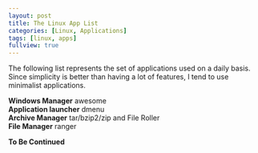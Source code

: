 ```yaml
---
layout: post
title: The Linux App List
categories: [Linux, Applications]
tags: [linux, apps]
fullview: true
---
```


The following list represents the set of applications used on a daily basis.
Since simplicity is better than having a lot of features, I tend to use minimalist applications.

**Windows Manager** awesome  
**Application launcher** dmenu  
**Archive Manager** tar/bzip2/zip and File Roller  
**File Manager** ranger  

**To Be Continued**
